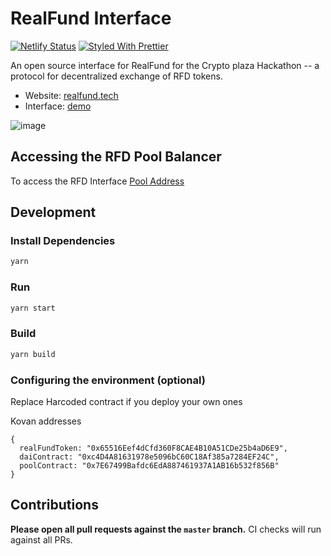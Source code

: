 # RealFund Interface

[![Netlify Status](https://api.netlify.com/api/v1/badges/1bfc98a0-bc1f-403e-8c61-e71334b3585a/deploy-status)](https://app.netlify.com/sites/affectionate-nightingale-a6ae3e/deploys)
[![Styled With Prettier](https://img.shields.io/badge/code_style-prettier-ff69b4.svg)](https://prettier.io/)

An open source interface for RealFund  for the Crypto plaza Hackathon -- a protocol for decentralized exchange of RFD tokens.

- Website: [realfund.tech](https://realfund.tech/)
- Interface: [demo](https://affectionate-nightingale-a6ae3e.netlify.app/)

![image](https://user-images.githubusercontent.com/3521485/100557431-704eb400-32a9-11eb-9c19-61a708feb23a.png)


## Accessing the RFD Pool Balancer

To access the RFD Interface
[Pool Address](https://kovan.pools.balancer.exchange/#/pool/0x7E67499Bafdc6EdA887461937A1AB16b532f856B/)

## Development

### Install Dependencies

```bash
yarn
```

### Run

```bash
yarn start
```

### Build

```bash
yarn build
```
### Configuring the environment (optional)

Replace Harcoded contract if you deploy your own ones 

Kovan addresses

```
{
  realFundToken: "0x65516Eef4dCfd360F8CAE4B10A51CDe25b4aD6E9", 
  daiContract: "0xc4D4A81631978e5096bC60C18Af385a7284EF24C",
  poolContract: "0x7E67499Bafdc6EdA887461937A1AB16b532f856B"
}
```

## Contributions

**Please open all pull requests against the `master` branch.** 
CI checks will run against all PRs.
